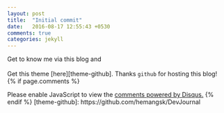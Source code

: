 ```yaml
---
layout: post
title:  "Initial commit"
date:   2016-08-17 12:55:43 +0530
comments: true
categories: jekyll
---
```

Get to know me via this blog and &nbsp; &nbsp; &nbsp;<a href="http://facebook.com/rishi25m"><i class="fa fa-facebook"></i></a> &nbsp; &nbsp; &nbsp;<a href="http://github.com/rishimi"><i class="fa fa-github"></i></a>&nbsp; &nbsp; &nbsp;<a href="/RishiMishra.PDF"><i class="fa fa-file-pdf-o" aria-hidden="true"></i></a>
<br />
<br /> Get this theme [here][theme-github]. Thanks `github` for hosting this blog!
{% if page.comments %}
<div id="disqus_thread"></div>
<script>
    /**
     *  RECOMMENDED CONFIGURATION VARIABLES: EDIT AND UNCOMMENT THE SECTION BELOW TO INSERT DYNAMIC VALUES FROM YOUR PLATFORM OR CMS.
     *  LEARN WHY DEFINING THESE VARIABLES IS IMPORTANT: https://disqus.com/admin/universalcode/#configuration-variables
     */
    
       var disqus_config = function () {
        this.page.url = 'https://rishimi.github.io/jekyll/2016/08/17/initial-commit.html';  // Replace PAGE_URL with your page's canonical URL variable
        this.page.identifier = '/jekyll/2016/08/17/initial-commit'; // Replace PAGE_IDENTIFIER with your page's unique identifier variable
    
       };
    
    (function() {  // REQUIRED CONFIGURATION VARIABLE: EDIT THE SHORTNAME BELOW
        var d = document, s = d.createElement('script');
        
        s.src = '//rishi-blog.disqus.com/embed.js';  // IMPORTANT: Replace EXAMPLE with your forum shortname!
        
        s.setAttribute('data-timestamp', +new Date());
        (d.head || d.body).appendChild(s);
     })();
</script>
<noscript>Please enable JavaScript to view the <a href="https://disqus.com/?ref_noscript" rel="nofollow">comments powered by Disqus.</a></noscript>
{% endif %}
[theme-github]: https://github.com/hemangsk/DevJournal
